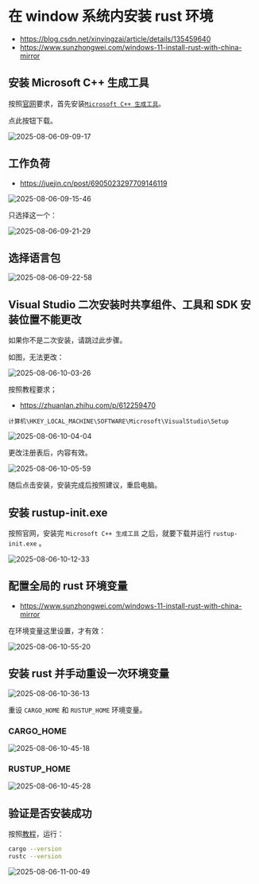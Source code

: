 # 在 window 系统内安装 rust 环境

- https://blog.csdn.net/xinyingzai/article/details/135459640
- https://www.sunzhongwei.com/windows-11-install-rust-with-china-mirror

## 安装 Microsoft C++ 生成工具

按照[官网](https://www.rust-lang.org/zh-CN/tools/install)要求，首先安装[`Microsoft C++ 生成工具`](https://visualstudio.microsoft.com/zh-hans/visual-cpp-build-tools/)。

点此按钮下载。

![2025-08-06-09-09-17](https://gh-img-store.ruan-cat.com/img/2025-08-06-09-09-17.png)

## 工作负荷

- https://juejin.cn/post/6905023297709146119

![2025-08-06-09-15-46](https://gh-img-store.ruan-cat.com/img/2025-08-06-09-15-46.png)

只选择这一个：

![2025-08-06-09-21-29](https://gh-img-store.ruan-cat.com/img/2025-08-06-09-21-29.png)

## 选择语言包

![2025-08-06-09-22-58](https://gh-img-store.ruan-cat.com/img/2025-08-06-09-22-58.png)

## Visual Studio 二次安装时共享组件、工具和 SDK 安装位置不能更改

如果你不是二次安装，请跳过此步骤。

如图，无法更改：

![2025-08-06-10-03-26](https://gh-img-store.ruan-cat.com/img/2025-08-06-10-03-26.png)

按照教程要求；

- https://zhuanlan.zhihu.com/p/612259470

`计算机\HKEY_LOCAL_MACHINE\SOFTWARE\Microsoft\VisualStudio\Setup`

![2025-08-06-10-04-04](https://gh-img-store.ruan-cat.com/img/2025-08-06-10-04-04.png)

更改注册表后，内容有效。

![2025-08-06-10-05-59](https://gh-img-store.ruan-cat.com/img/2025-08-06-10-05-59.png)

随后点击安装，安装完成后按照建议，重启电脑。

## 安装 rustup-init.exe

按照官网，安装完 `Microsoft C++ 生成工具` 之后，就要下载并运行 `rustup-init.exe` 。

![2025-08-06-10-12-33](https://gh-img-store.ruan-cat.com/img/2025-08-06-10-12-33.png)

## 配置全局的 rust 环境变量

- https://www.sunzhongwei.com/windows-11-install-rust-with-china-mirror

在环境变量这里设置，才有效：

![2025-08-06-10-55-20](https://gh-img-store.ruan-cat.com/img/2025-08-06-10-55-20.png)

<!-- 运行以下命令：
```bash
code $profile
```
在用户的全局环境变量内，设置 rust 的镜像站点：
```bash
$evn:RUSTUP_DIST_SERVER="https://mirrors.ustc.edu.cn/rust-static"
$evn:RUSTUP_UPDATE_ROOT="https://mirrors.ustc.edu.cn/rust-static/rustup"
``` -->

## 安装 rust 并手动重设一次环境变量

![2025-08-06-10-36-13](https://gh-img-store.ruan-cat.com/img/2025-08-06-10-36-13.png)

重设 `CARGO_HOME` 和 `RUSTUP_HOME` 环境变量。

### CARGO_HOME

![2025-08-06-10-45-18](https://gh-img-store.ruan-cat.com/img/2025-08-06-10-45-18.png)

### RUSTUP_HOME

![2025-08-06-10-45-28](https://gh-img-store.ruan-cat.com/img/2025-08-06-10-45-28.png)

## 验证是否安装成功

按照[教程](https://juejin.cn/post/7219656530235670588)，运行：

```bash
cargo --version
rustc --version
```

![2025-08-06-11-00-49](https://gh-img-store.ruan-cat.com/img/2025-08-06-11-00-49.png)
